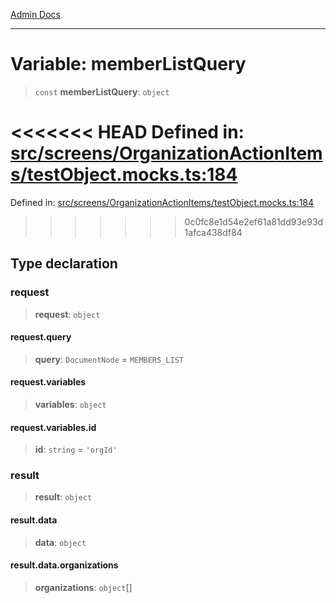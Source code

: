 [Admin Docs](/)

***

# Variable: memberListQuery

> `const` **memberListQuery**: `object`

<<<<<<< HEAD
Defined in: [src/screens/OrganizationActionItems/testObject.mocks.ts:184](https://github.com/abhassen44/talawa-admin/blob/285f7384c3d26b5028a286d84f89b85120d130a2/src/screens/OrganizationActionItems/testObject.mocks.ts#L184)
=======
Defined in: [src/screens/OrganizationActionItems/testObject.mocks.ts:184](https://github.com/PalisadoesFoundation/talawa-admin/blob/main/src/screens/OrganizationActionItems/testObject.mocks.ts#L184)
>>>>>>> 0c0fc8e1d54e2ef61a81dd93e93d1afca438df84

## Type declaration

### request

> **request**: `object`

#### request.query

> **query**: `DocumentNode` = `MEMBERS_LIST`

#### request.variables

> **variables**: `object`

#### request.variables.id

> **id**: `string` = `'orgId'`

### result

> **result**: `object`

#### result.data

> **data**: `object`

#### result.data.organizations

> **organizations**: `object`[]
